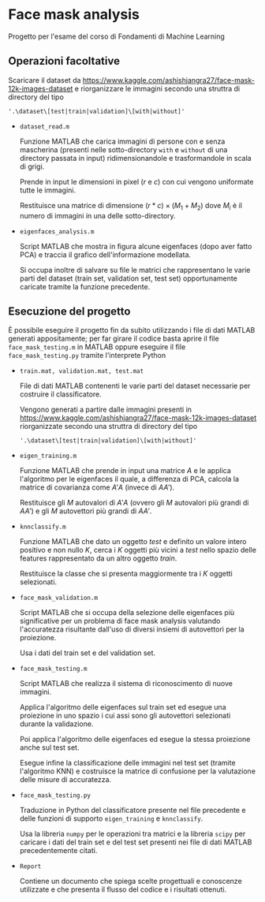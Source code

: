 # Face mask analysis
Progetto per l'esame del corso di Fondamenti di Machine Learning


## Operazioni facoltative
Scaricare il dataset da https://www.kaggle.com/ashishjangra27/face-mask-12k-images-dataset e riorganizzare le immagini secondo una struttra di directory del tipo
```
'.\dataset\[test|train|validation]\[with|without]'
```

* `dataset_read.m`

	Funzione MATLAB che carica immagini di persone con e senza mascherina (presenti nelle sotto-directory `with` e `without` di una directory passata in input) ridimensionandole e trasformandole in scala di grigi.

	Prende in input le dimensioni in pixel ($r$ e $c$) con cui vengono uniformate tutte le immagini.

	Restituisce una matrice di dimensione $(r*c) \times (M_1+M_2)$ dove $M_i$ è il numero di immagini in una delle sotto-directory.

* `eigenfaces_analysis.m`

	Script MATLAB che mostra in figura alcune eigenfaces (dopo aver fatto PCA) e traccia il grafico dell'informazione modellata.

	Si occupa inoltre di salvare su file le matrici che rappresentano le varie parti del dataset (train set, validation set, test set) opportunamente caricate tramite la funzione precedente.


## Esecuzione del progetto
È possibile eseguire il progetto fin da subito utilizzando i file di dati MATLAB generati appositamente; per far girare il codice basta aprire il file `face_mask_testing.m` in MATLAB oppure eseguire il file `face_mask_testing.py` tramite l'interprete Python

* `train.mat, validation.mat, test.mat`

	File di dati MATLAB contenenti le varie parti del dataset necessarie per costruire il classificatore.

	Vengono generati a partire dalle immagini presenti in https://www.kaggle.com/ashishjangra27/face-mask-12k-images-dataset riorganizzate secondo una struttra di directory del tipo
    ```
    '.\dataset\[test|train|validation]\[with|without]'
    ```

* `eigen_training.m`

	Funzione MATLAB che prende in input una matrice $A$ e le applica l'algoritmo per le eigenfaces il quale, a differenza di PCA, calcola la matrice di covarianza come $A'A$ (invece di $AA'$).

	Restituisce gli $M$ autovalori di $A'A$ (ovvero gli $M$ autovalori più grandi di $AA'$) e gli $M$ autovettori più grandi di $AA'$.

* `knnclassify.m`

	Funzione MATLAB che dato un oggetto $test$ e definito un valore intero positivo e non nullo $K$, cerca i $K$ oggetti più vicini a $test$ nello spazio delle features rappresentato da un altro oggetto $train$.

	Restituisce la classe che si presenta maggiormente tra i $K$ oggetti selezionati.

* `face_mask_validation.m`

	Script MATLAB che si occupa della selezione delle eigenfaces più significative per un problema di face mask analysis valutando l'accuratezza risultante dall'uso di diversi insiemi di autovettori per la proiezione.

	Usa i dati del train set e del validation set.

* `face_mask_testing.m`

	Script MATLAB che realizza il sistema di riconoscimento di nuove immagini.

	Applica l'algoritmo delle eigenfaces sul train set ed esegue una proiezione in uno spazio i cui assi sono gli autovettori selezionati durante la validazione.

	Poi applica l'algoritmo delle eigenfaces ed esegue la stessa proiezione anche sul test set.

	Esegue infine la classificazione delle immagini nel test set (tramite l'algoritmo KNN) e costruisce la matrice di confusione per la valutazione delle misure di accuratezza.

* `face_mask_testing.py`

	Traduzione in Python del classificatore presente nel file precedente e delle funzioni di supporto `eigen_training` e `knnclassify`.

	Usa la libreria `numpy` per le operazioni tra matrici e la libreria `scipy` per caricare i dati del train set e del test set presenti nei file di dati MATLAB precedentemente citati.

* `Report`

	Contiene un documento che spiega scelte progettuali e conoscenze utilizzate e che presenta il flusso del codice e i risultati ottenuti.
